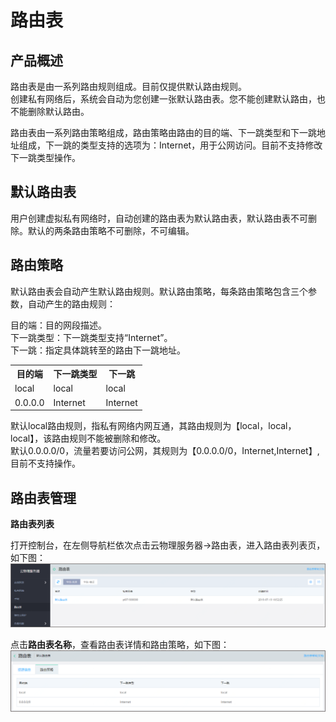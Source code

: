 # 路由表

## 产品概述

路由表是由一系列路由规则组成。目前仅提供默认路由规则。<br/>
创建私有网络后，系统会自动为您创建一张默认路由表。您不能创建默认路由，也不能删除默认路由。<br/>

路由表由一系列路由策略组成，路由策略由路由的目的端、下一跳类型和下一跳地址组成，下一跳的类型支持的选项为：Internet，用于公网访问。目前不支持修改下一跳类型操作。<br/>

## 默认路由表

用户创建虚拟私有网络时，自动创建的路由表为默认路由表，默认路由表不可删除。默认的两条路由策略不可删除，不可编辑。<br/>

## 路由策略

默认路由表会自动产生默认路由规则。默认路由策略，每条路由策略包含三个参数，自动产生的路由规则：<br/>

目的端：目的网段描述。<br/>
下一跳类型：下一跳类型支持“Internet”。<br/>
下一跳：指定具体跳转至的路由下一跳地址。<br/>

<table>
    <tr>
      <th>目的端</th>
      <th>下一跳类型</th>
      <th>下一跳</th>
    </tr>
    <tr>
      <td>local</td>
      <td>local</td>
      <td>local</td>
    </tr>
    <tr>
      <td>0.0.0.0</td>
      <td>Internet</td>
      <td>Internet</td>
    </tr>
  </table>

默认local路由规则，指私有网络内网互通，其路由规则为【local，local，local】，该路由规则不能被删除和修改。<br/>
默认0.0.0.0/0，流量若要访问公网，其规则为【0.0.0.0/0，Internet,Internet】,目前不支持操作。<br/>

## 路由表管理

**路由表列表**

打开控制台，在左侧导航栏依次点击云物理服务器->路由表，进入路由表列表页，如下图：<br/>
![路由列表](../../Image/route%20table%20list.png)

点击**路由表名称**，查看路由表详情和路由策略，如下图：<br/>
![路由策略](../../Image/route%20table%20describe.png)





